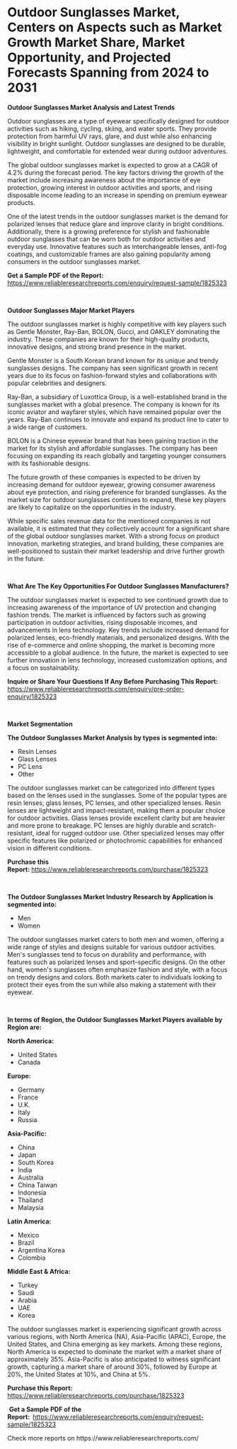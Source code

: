 <p><h1>Outdoor Sunglasses Market, Centers on Aspects such as Market Growth Market Share, Market Opportunity, and Projected Forecasts Spanning from 2024 to 2031</h1></p><p><strong>Outdoor Sunglasses Market Analysis and Latest Trends</strong></p>
<p><p>Outdoor sunglasses are a type of eyewear specifically designed for outdoor activities such as hiking, cycling, skiing, and water sports. They provide protection from harmful UV rays, glare, and dust while also enhancing visibility in bright sunlight. Outdoor sunglasses are designed to be durable, lightweight, and comfortable for extended wear during outdoor adventures.</p><p>The global outdoor sunglasses market is expected to grow at a CAGR of 4.2% during the forecast period. The key factors driving the growth of the market include increasing awareness about the importance of eye protection, growing interest in outdoor activities and sports, and rising disposable income leading to an increase in spending on premium eyewear products.</p><p>One of the latest trends in the outdoor sunglasses market is the demand for polarized lenses that reduce glare and improve clarity in bright conditions. Additionally, there is a growing preference for stylish and fashionable outdoor sunglasses that can be worn both for outdoor activities and everyday use. Innovative features such as interchangeable lenses, anti-fog coatings, and customizable frames are also gaining popularity among consumers in the outdoor sunglasses market.</p></p>
<p><strong>Get a Sample PDF of the Report:&nbsp;</strong> <a href="https://www.reliableresearchreports.com/enquiry/request-sample/1825323">https://www.reliableresearchreports.com/enquiry/request-sample/1825323</a></p>
<p>&nbsp;</p>
<p><strong>Outdoor Sunglasses Major Market Players</strong></p>
<p><p>The outdoor sunglasses market is highly competitive with key players such as Gentle Monster, Ray-Ban, BOLON, Gucci, and OAKLEY dominating the industry. These companies are known for their high-quality products, innovative designs, and strong brand presence in the market.</p><p>Gentle Monster is a South Korean brand known for its unique and trendy sunglasses designs. The company has seen significant growth in recent years due to its focus on fashion-forward styles and collaborations with popular celebrities and designers.</p><p>Ray-Ban, a subsidiary of Luxottica Group, is a well-established brand in the sunglasses market with a global presence. The company is known for its iconic aviator and wayfarer styles, which have remained popular over the years. Ray-Ban continues to innovate and expand its product line to cater to a wide range of customers.</p><p>BOLON is a Chinese eyewear brand that has been gaining traction in the market for its stylish and affordable sunglasses. The company has been focusing on expanding its reach globally and targeting younger consumers with its fashionable designs.</p><p>The future growth of these companies is expected to be driven by increasing demand for outdoor eyewear, growing consumer awareness about eye protection, and rising preference for branded sunglasses. As the market size for outdoor sunglasses continues to expand, these key players are likely to capitalize on the opportunities in the industry.</p><p>While specific sales revenue data for the mentioned companies is not available, it is estimated that they collectively account for a significant share of the global outdoor sunglasses market. With a strong focus on product innovation, marketing strategies, and brand building, these companies are well-positioned to sustain their market leadership and drive further growth in the future.</p></p>
<p>&nbsp;</p>
<p><strong>What Are The Key Opportunities For Outdoor Sunglasses Manufacturers?</strong></p>
<p><p>The outdoor sunglasses market is expected to see continued growth due to increasing awareness of the importance of UV protection and changing fashion trends. The market is influenced by factors such as growing participation in outdoor activities, rising disposable incomes, and advancements in lens technology. Key trends include increased demand for polarized lenses, eco-friendly materials, and personalized designs. With the rise of e-commerce and online shopping, the market is becoming more accessible to a global audience. In the future, the market is expected to see further innovation in lens technology, increased customization options, and a focus on sustainability.</p></p>
<p><strong>Inquire or Share Your Questions If Any Before Purchasing This Report:</strong> <a href="https://www.reliableresearchreports.com/enquiry/pre-order-enquiry/1825323">https://www.reliableresearchreports.com/enquiry/pre-order-enquiry/1825323</a></p>
<p>&nbsp;</p>
<p><strong>Market Segmentation</strong></p>
<p><strong>The Outdoor Sunglasses Market Analysis by types is segmented into:</strong></p>
<p><ul><li>Resin Lenses</li><li>Glass Lenses</li><li>PC Lens</li><li>Other</li></ul></p>
<p><p>The outdoor sunglasses market can be categorized into different types based on the lenses used in the sunglasses. Some of the popular types are resin lenses, glass lenses, PC lenses, and other specialized lenses. Resin lenses are lightweight and impact-resistant, making them a popular choice for outdoor activities. Glass lenses provide excellent clarity but are heavier and more prone to breakage. PC lenses are highly durable and scratch-resistant, ideal for rugged outdoor use. Other specialized lenses may offer specific features like polarized or photochromic capabilities for enhanced vision in different conditions.</p></p>
<p><strong>Purchase this Report:&nbsp;</strong><a href="https://www.reliableresearchreports.com/purchase/1825323">https://www.reliableresearchreports.com/purchase/1825323</a></p>
<p>&nbsp;</p>
<p><strong>The Outdoor Sunglasses Market Industry Research by Application is segmented into:</strong></p>
<p><ul><li>Men</li><li>Women</li></ul></p>
<p><p>The outdoor sunglasses market caters to both men and women, offering a wide range of styles and designs suitable for various outdoor activities. Men's sunglasses tend to focus on durability and performance, with features such as polarized lenses and sport-specific designs. On the other hand, women's sunglasses often emphasize fashion and style, with a focus on trendy designs and colors. Both markets cater to individuals looking to protect their eyes from the sun while also making a statement with their eyewear.</p></p>
<p>&nbsp;</p>
<p><strong>In terms of Region, the Outdoor Sunglasses Market Players available by Region are:</strong></p>
<p>
    <p> <strong> North America: </strong>
        <ul>
            <li>United States</li>
            <li>Canada</li>
        </ul>
        </p> 
    <p> <strong> Europe: </strong>
        <ul>
            <li>Germany</li>
            <li>France</li>
            <li>U.K.</li>
            <li>Italy</li>
            <li>Russia</li>
        </ul>
        </p> 
    <p> <strong> Asia-Pacific: </strong>
        <ul>
            <li>China</li>
            <li>Japan</li>
            <li>South Korea</li>
            <li>India</li>
            <li>Australia</li>
            <li>China Taiwan</li>
            <li>Indonesia</li>
            <li>Thailand</li>
            <li>Malaysia</li>
        </ul>
        </p> 
    <p> <strong> Latin America: </strong>
        <ul>
            <li>Mexico</li>
            <li>Brazil</li>
            <li>Argentina Korea</li>
            <li>Colombia</li>
        </ul>
        </p> 
    <p> <strong> Middle East & Africa: </strong>
        <ul>
            <li>Turkey</li>
            <li>Saudi</li>
            <li>Arabia</li>
            <li>UAE</li>
            <li>Korea</li>
        </ul>
    </p>
    </p>
<p><p>The outdoor sunglasses market is experiencing significant growth across various regions, with North America (NA), Asia-Pacific (APAC), Europe, the United States, and China emerging as key markets. Among these regions, North America is expected to dominate the market with a market share of approximately 35%. Asia-Pacific is also anticipated to witness significant growth, capturing a market share of around 30%, followed by Europe at 20%, the United States at 10%, and China at 5%.</p></p>
<p><strong>Purchase this Report: </strong><a href="https://www.reliableresearchreports.com/purchase/1825323">https://www.reliableresearchreports.com/purchase/1825323</a></p>
<p>&nbsp;<strong>Get a Sample PDF of the Report:&nbsp;&nbsp;</strong><a href="https://www.reliableresearchreports.com/enquiry/request-sample/1825323">https://www.reliableresearchreports.com/enquiry/request-sample/1825323</a></p>
<p><strong></strong></p>
<p>Check more reports on https://www.reliableresearchreports.com/</p>